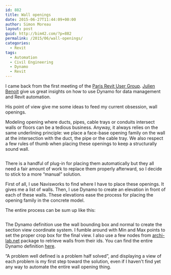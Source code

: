 ```yaml
---
id: 882
title: Wall openings
date: 2015-06-27T11:44:09+00:00
author: Simon Moreau
layout: post
guid: http://bim42.com/?p=882
permalink: /2015/06/wall-openings/
categories:
  - Revit
tags:
  - Automation
  - Civil Engineering
  - Dynamo
  - Revit
---
```

I came back from the first meeting of the [Paris Revit User Group](http://paris-rug.fr/). [Julien Benoit](https://twitter.com/jbenoit44) give us great insights on how to use Dynamo for data management and Revit automation.

His point of view give me some ideas to feed my current obsession, wall openings.

Modeling opening where ducts, pipes, cable trays or conduits intersect walls or floors can be a tedious business. Anyway, it always relies on the same underlining principle: we place a face-base opening family on the wall at the intersection with the duct, the pipe or the cable tray. We also respect a few rules of thumb when placing these openings to keep a structurally sound wall.

![<img class="aligncenter size-full wp-image-883" src="http://bim42.com/wp-content/uploads/2015/06/Concrete-Formwork.png" alt="Concrete-Formwork" width="800" height="454" srcset="https://bim42.com/wp-content/uploads/2015/06/Concrete-Formwork.png 800w, https://bim42.com/wp-content/uploads/2015/06/Concrete-Formwork-300x170.png 300w, https://bim42.com/wp-content/uploads/2015/06/Concrete-Formwork-500x284.png 500w" sizes="(max-width: 800px) 100vw, 800px" />](http://bim42.com/wp-content/uploads/2015/06/Concrete-Formwork.png)

There is a handful of plug-in for placing them automatically but they all need a fair amount of work to replace them properly afterward, so I decide to stick to a more &#8220;manual&#8221; solution.

First of all, I use Navisworks to find where I have to place these openings. It gives me a list of walls. Then, I use Dynamo to create an elevation in front of each of these walls. These elevations ease the process for placing the opening family in the concrete model.

The entire process can be sum up like this:

![<img class="aligncenter size-full wp-image-885" src="http://bim42.com/wp-content/uploads/2015/06/processComplete.jpg" alt="processComplete" width="800" height="932" srcset="https://bim42.com/wp-content/uploads/2015/06/processComplete.jpg 800w, https://bim42.com/wp-content/uploads/2015/06/processComplete-258x300.jpg 258w" sizes="(max-width: 800px) 100vw, 800px" />](http://bim42.com/wp-content/uploads/2015/06/processComplete.jpg)

The Dynamo definition use the wall bounding box and normal to create the section view coordinate system. I fumble around with Min and Max points to set the proper crop box for the final view. I also use a few nodes from [archi-lab.net](http://archi-lab.net/) package to retrieve walls from their ids. You can find the entire Dynamo definition [here](http://bim42.com/wp-content/uploads/2015/06/viewsection.zip).

&#8220;A problem well defined is a problem half solved&#8221;, and displaying a view of each problem is my first step toward the solution, even if I haven't find yet any way to automate the entire wall opening thing.